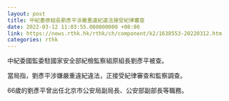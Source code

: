 ```yaml
---
layout: post
title: 中紀委原組長劉彥平涉嚴重違紀違法接受紀律審查
date: 2022-03-12 11:03:55.000000000 +08:00
link: https://news.rthk.hk/rthk/ch/component/k2/1638553-20220312.htm
categories: rthk
---
```


中紀委國監委駐國家安全部紀檢監察組原組長劉彥平被查。

當局指，劉彥平涉嫌嚴重違紀違法，正接受紀律審查和監察調查。

66歲的劉彥平曾出任北京市公安局副局長、公安部副部長等職務。
